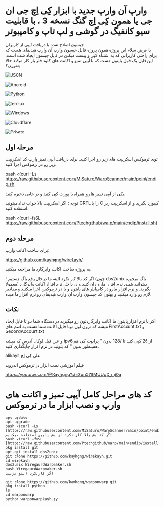 
# وارپ آن وارپ جدید با ابزار کِی اِچ جی ان جی یا همون کِی اِچ گنگ نسخه 3 ، با قابلیت سیو کانفیگ در گوشی و لپ تاپ و کامپیوتر

جیسون اصلاح شده با دریافت آیپی از کاربران  
با عرض سلام این پروژه همون پروژه فایل جیسون وارپ آن وارپ هیدیفای هست که برای راحتی کاربرانی که به اشتباه کپی و پیست میکنن در فایل جیسون ایجاد شده است.
این فایل یک فایل پایتون هست که با آیپی تمیز و اکانت های کلود فلر باز کار میکند حالا چجوری؟

![JSON](https://img.shields.io/badge/JSON-000000.svg?style=for-the-badge&logo=JSON&logoColor=white)

![Android](https://img.shields.io/badge/Android-34A853.svg?style=for-the-badge&logo=Android&logoColor=white)

![Python](https://img.shields.io/badge/Python-3776AB.svg?style=for-the-badge&logo=Python&logoColor=white)

![termux](https://img.shields.io/badge/Linux-FCC624.svg?style=for-the-badge&logo=Linux&logoColor=black)

![Windows](https://img.shields.io/badge/Windows-0078D4.svg?style=for-the-badge&logo=Windows&logoColor=white)

![Cloudflare](https://img.shields.io/badge/Cloudflare-F38020.svg?style=for-the-badge&logo=Cloudflare&logoColor=white)

![Private](https://img.shields.io/badge/Private%20Internet%20Access-1E811F.svg?style=for-the-badge&logo=Private-Internet-Access&logoColor=white)



## مرحله اول
توی ترموکس اسکریپت های زیر رو اجرا کنید.
برای دریافت آیپی تمیز وارپ کد اسکریپت زیر رو در ترموکس اجرا کنید.

bash <(curl -Ls https://raw.githubusercontent.com/MiSaturo/WarpScanner/main/point/endip.sh

یکی از آیپی تمیز ها رو همراه با پورت کپی کنید و در جایی ذخیره کنید.

توجه : اگر اسکریپت بالا جواب نداد میتونید CRTL را با C کیبورد بگیرید و از اسکریپت زیر استفاده کنید.

bash <(curl -fsSL https://raw.githubusercontent.com/Ptechgithub/warp/main/endip/install.sh)

## مرحله دوم
برای ساخت اکانت وارپ:

https://github.com/kayhgng/wirekayh/

به پروژه ساخت اکانت وایرگارد ما مراجعه میکنید.

اگر کد بالا کار نکرد البته ما درحال رفع باگ هستیم ؛ (چون dos2unix باگ میخوره معمولا) میتوانید همین نرم افزار مارو ران کنید و در داخل نرم افزار اکانت وایرگارد بگیرید.
و نرم افزار مارو در کامپایلر های پایتون و یا در ترموکس اجرا میکنید و مقادیر لازم رو وارد میکنید و بهتون کد جیسون وارپ آن وارپ هیدیفای رو نرم افزار ما میده.

## نکات
اکر با نرم افزار پایتون ما اکانت وایرگاردتون رو میگیرید در دستگاه شما دو تا فایل ایجاد میشه که درون اون دوتا فایل اکانت شما هست به اسم های 
FirstAccount.txt
و
SecondAccount.txt

و عین قبل لوکال آدرس که میشه ipv6 از 26 کپی کنید تا /128 بدون "
پرایوت کی هم همینطور بدون " که بتونید در نرم افرار جایگذاری کنید.

alikayh
علی کِی اِچ

فیلم آموزشی نصب ابزار در ترموکس اندروید 


https://youtube.com/@Kayhgng?si=2un57BMUUgD_mj0a


# کد های مراحل کامل آیپی تمیز و اکانت های وارپ و نصب ابزار ما در ترموکس


    apt update
    apt upgrade
    bash <(curl -Ls [https://raw.githubusercontent.com/MiSaturo/WarpScanner/main/point/endip.sh]
    اگر کد بش بالا کار نکرد از بش پایین استفاده میکنیم
    bash <(curl -fsSL [https://raw.githubusercontent.com/Ptechgithub/warp/main/endip/install.sh]
    pkg install git
    apt-get install dos2unix
    git clone https://github.com/kayhgng/wirekayh.git
    cd wirekayh
    dos2unix WiregaurdWarpmaker.sh
    bash WiregaurdWarpmaker.sh
    اگر کارنکرد اینو بزنید 
    
    git clone https://github.com/kayhgng/warponwarp.git
    pkg install python
    ls
    cd warponwarp
    python warponwarpkayh.py


